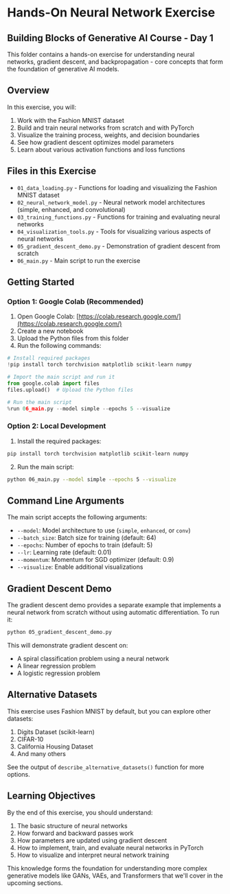 # Hands-On Neural Network Exercise
## Building Blocks of Generative AI Course - Day 1

This folder contains a hands-on exercise for understanding neural networks, gradient descent, and backpropagation - core concepts that form the foundation of generative AI models.

## Overview

In this exercise, you will:

1. Work with the Fashion MNIST dataset
2. Build and train neural networks from scratch and with PyTorch
3. Visualize the training process, weights, and decision boundaries
4. See how gradient descent optimizes model parameters
5. Learn about various activation functions and loss functions

## Files in this Exercise

- `01_data_loading.py` - Functions for loading and visualizing the Fashion MNIST dataset
- `02_neural_network_model.py` - Neural network model architectures (simple, enhanced, and convolutional)
- `03_training_functions.py` - Functions for training and evaluating neural networks
- `04_visualization_tools.py` - Tools for visualizing various aspects of neural networks
- `05_gradient_descent_demo.py` - Demonstration of gradient descent from scratch
- `06_main.py` - Main script to run the exercise

## Getting Started

### Option 1: Google Colab (Recommended)

1. Open Google Colab: [https://colab.research.google.com/](https://colab.research.google.com/)
2. Create a new notebook
3. Upload the Python files from this folder
4. Run the following commands:

```python
# Install required packages
!pip install torch torchvision matplotlib scikit-learn numpy

# Import the main script and run it
from google.colab import files
files.upload()  # Upload the Python files

# Run the main script
%run 06_main.py --model simple --epochs 5 --visualize
```

### Option 2: Local Development

1. Install the required packages:

```bash
pip install torch torchvision matplotlib scikit-learn numpy
```

2. Run the main script:

```bash
python 06_main.py --model simple --epochs 5 --visualize
```

## Command Line Arguments

The main script accepts the following arguments:

- `--model`: Model architecture to use (`simple`, `enhanced`, or `conv`)
- `--batch_size`: Batch size for training (default: 64)
- `--epochs`: Number of epochs to train (default: 5)
- `--lr`: Learning rate (default: 0.01)
- `--momentum`: Momentum for SGD optimizer (default: 0.9)
- `--visualize`: Enable additional visualizations

## Gradient Descent Demo

The gradient descent demo provides a separate example that implements a neural network from scratch without using automatic differentiation. To run it:

```bash
python 05_gradient_descent_demo.py
```

This will demonstrate gradient descent on:
- A spiral classification problem using a neural network
- A linear regression problem
- A logistic regression problem

## Alternative Datasets

This exercise uses Fashion MNIST by default, but you can explore other datasets:

1. Digits Dataset (scikit-learn)
2. CIFAR-10
3. California Housing Dataset
4. And many others

See the output of `describe_alternative_datasets()` function for more options.

## Learning Objectives

By the end of this exercise, you should understand:

1. The basic structure of neural networks
2. How forward and backward passes work
3. How parameters are updated using gradient descent
4. How to implement, train, and evaluate neural networks in PyTorch
5. How to visualize and interpret neural network training

This knowledge forms the foundation for understanding more complex generative models like GANs, VAEs, and Transformers that we'll cover in the upcoming sections.
